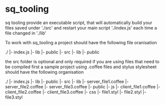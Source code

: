 sq_tooling
============

sq tooling provide an executable script, that will automatically build your files saved under './src'
and restart your main script './index.js' each time a file changed in './lib'

To work with sq_tooling a project should have the following file oranisation

./
|- index.js
|- lib
|- public
|- src
  |- lib
  |- public

the src folder is optional and only required if you are using files that need to be compiled first
a sample project using .coffee files and stylus stylesheet should have the following organisation

./
|- index.js
|- lib
|- public
|- src
  |- lib
    |- server_file1.coffee
    |- server_file2.coffee
    |- server_file3.coffee
  |- public
    |- js
      |- client_file1.coffee
      |- client_file2.coffee
      |- client_file3.coffee
    |- css
      |- file1.styl
      |- file2.styl
      |- file3.styl

